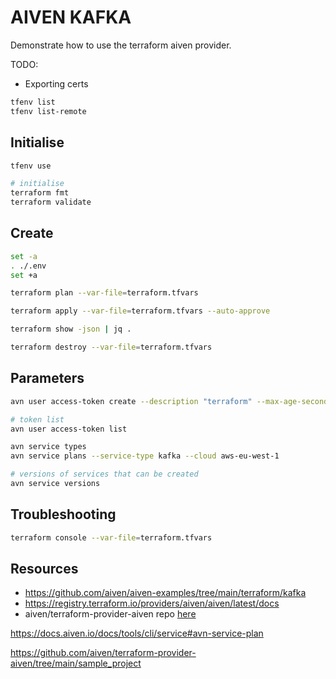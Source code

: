 # AIVEN KAFKA

Demonstrate how to use the terraform aiven provider.  

TODO:

* Exporting certs

```sh
tfenv list     
tfenv list-remote
```

## Initialise

```sh
tfenv use

# initialise
terraform fmt
terraform validate
```

## Create

```sh
set -a
. ./.env
set +a

terraform plan --var-file=terraform.tfvars

terraform apply --var-file=terraform.tfvars --auto-approve 

terraform show -json | jq .

terraform destroy --var-file=terraform.tfvars
```

## Parameters

```sh
avn user access-token create --description "terraform" --max-age-seconds 3600 --extend-when-used

# token list
avn user access-token list

avn service types
avn service plans --service-type kafka --cloud aws-eu-west-1

# versions of services that can be created
avn service versions     
```

## Troubleshooting

```sh
terraform console --var-file=terraform.tfvars
```

## Resources

* https://github.com/aiven/aiven-examples/tree/main/terraform/kafka
* https://registry.terraform.io/providers/aiven/aiven/latest/docs
* aiven/terraform-provider-aiven repo [here](https://github.com/aiven/terraform-provider-aiven)  

https://docs.aiven.io/docs/tools/cli/service#avn-service-plan

https://github.com/aiven/terraform-provider-aiven/tree/main/sample_project
